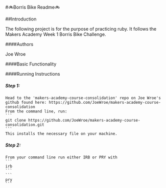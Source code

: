 #:bike:Borris Bike Readme:bike:

##Introduction

The following project is for the purpose of practicing ruby. It follows the Makers Academy Week 1 Borris Bike Challenge.

####Authors

Joe Wroe

####Basic Functionality

####Running Instructions

#####	Step 1:

	Head to the 'makers-academy-course-consolidation' repo on Joe Wroe's github found here: https://github.com/JoeWroe/makers-academy-course-consolidation
	From the command line, run:
	```
	git clone https://github.com/JoeWroe/makers-academy-course-consolidation.git
	```
	This installs the necessary file on your machine.

#####	Step 2:

	From your command line run either IRB or PRY with
	```
	irb
	```
	```
	pry
	```

